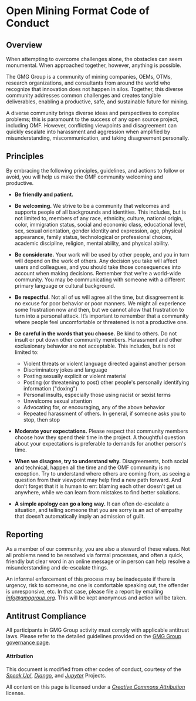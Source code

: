 # Open Mining Format Code of Conduct

## Overview

When attempting to overcome challenges alone, the obstacles can seem
monumental. When approached together, however, anything is possible.

The GMG Group is a community of mining companies, OEMs, OTMs, research
organizations, and consultants from around the world who recognize that
innovation does not happen in silos. Together, this diverse community
addresses common challenges and creates tangible deliverables,
enabling a productive, safe, and sustainable future for mining.

A diverse community brings diverse ideas and perspectives to complex
problems; this is paramount to the success of any open source project,
including OMF. However, conflicting viewpoints and disagreement can
quickly escalate into harassment and aggression when amplified by
misunderstanding, miscommunication, and taking disagreement personally.

## Principles

By embracing the following principles, guidelines, and actions to
follow or avoid, you will help us make the OMF community welcoming
and productive.

- **Be friendly and patient.**

- **Be welcoming.** We strive to be a community that welcomes and
  supports people of all backgrounds and identities. This includes,
  but is not limited to, members of any race, ethnicity, culture,
  national origin, color, immigration status, social and economic
  class, educational level, sex, sexual orientation, gender identity
  and expression, age, physical appearance, family status,
  technological or professional choices, academic discipline, religion,
  mental ability, and physical ability.

- **Be considerate.** Your work will be used by other people, and you
  in turn will depend on the work of others. Any decision you take will
  affect users and colleagues, and you should take those consequences
  into account when making decisions. Remember that we're a world-wide
  community. You may be communicating with someone with a different
  primary language or cultural background.

- **Be respectful.** Not all of us will agree all the time, but
  disagreement is no excuse for poor behavior or poor manners. We might
  all experience some frustration now and then, but we cannot allow that
  frustration to turn into a personal attack. It’s important to remember
  that a community where people feel uncomfortable or threatened is not
  a productive one.

- **Be careful in the words that you choose.** Be kind to others. Do not
  insult or put down other community members. Harassment and other
  exclusionary behavior are not acceptable. This includes, but is not
  limited to:
    - Violent threats or violent language directed against another
      person
    - Discriminatory jokes and language
    - Posting sexually explicit or violent material
    - Posting (or threatening to post) other people's personally
      identifying information ("doxing")
    - Personal insults, especially those using racist or sexist terms
    - Unwelcome sexual attention
    - Advocating for, or encouraging, any of the above behavior
    - Repeated harassment of others. In general, if someone asks you to
      stop, then stop

- **Moderate your expectations.** Please respect that community members
  choose how they spend their time in the project. A thoughtful question
  about your expectations is preferable to demands for another person's
  time.

- **When we disagree, try to understand why.** Disagreements, both
  social and technical, happen all the time and the OMF community is no
  exception. Try to understand where others are coming from, as seeing
  a question from their viewpoint may help find a new path forward. And
  don’t forget that it is human to err: blaming each other doesn’t get
  us anywhere, while we can learn from mistakes to find better
  solutions.

- **A simple apology can go a long way.** It can often de-escalate a
  situation, and telling someone that you are sorry is an act of empathy
  that doesn’t automatically imply an admission of guilt.

## Reporting

As a member of our community, you are also a steward of these values.
Not all problems need to be resolved via formal processes, and often a
quick, friendly but clear word in an online message or in person can
help resolve a misunderstanding and de-escalate things.

An informal enforcement of this process may be inadequate if there is
urgency, risk to someone, no one is comfortable speaking out, the
offender is unresponsive, etc. In that case, please file a report
by emailing [*info@gmggroup.org*](mailto:info@gmggroup.org). This will
be kept anonymous and action will be taken.

## Antitrust Compliance

All participants in GMG Group activity must comply with applicable
antitrust laws. Please refer to the detailed guidelines provided on the
[GMG Group governance page](https://gmggroup.org/about-us/governance/).

#### Attribution

This document is modified from other codes of conduct, courtesy of the
[*Speak Up!*](http://web.archive.org/web/20141109123859/http://speakup.io/coc.html),
[*Django*](https://www.djangoproject.com/conduct), and
[*Jupyter*](https://github.com/jupyter/governance/blob/master/conduct/code_of_conduct.md)
Projects.

All content on this page is licensed under a
[*Creative Commons Attribution*](http://creativecommons.org/licenses/by/3.0/)
license.
